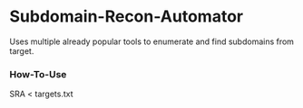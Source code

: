 # Subdomain-Recon-Automator
Uses multiple already popular tools to enumerate and find subdomains from target.

### How-To-Use  
SRA < targets.txt
